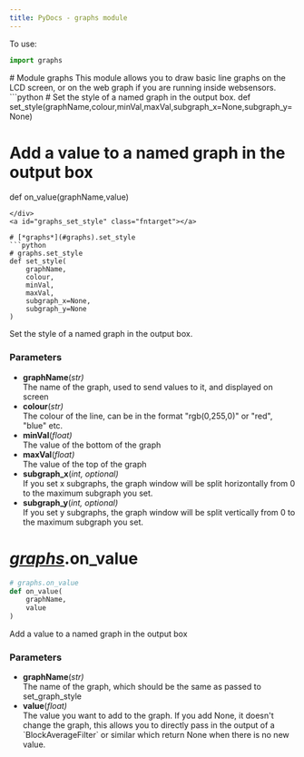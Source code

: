 ```yaml
---
title: PyDocs - graphs module
---
```

To use:
```python
import graphs 

```

<div id="graphs" class="moduletarget" markdown=1>
# Module graphs
This module allows you to draw basic line graphs on the LCD screen, or on the web graph
if you are running inside websensors.
```python
# Set the style of a named graph in the output box.
def set_style(graphName,colour,minVal,maxVal,subgraph_x=None,subgraph_y=None)

# Add a value to a named graph in the output box
def on_value(graphName,value)

```
</div>
<a id="graphs_set_style" class="fntarget"></a>

# [*graphs*](#graphs).set_style
```python
# graphs.set_style
def set_style(
    graphName,
    colour,
    minVal,
    maxVal,
    subgraph_x=None,
    subgraph_y=None
)
```
Set the style of a named graph in the output box.
### Parameters
* **graphName**(*str)*
<br>    The name of the graph, used to send values to it, and displayed on screen
* **colour**(*str)*
<br>    The colour of the line, can be in the format "rgb(0,255,0)" or "red", "blue" etc.
* **minVal**(*float)*
<br>    The value of the bottom of the graph
* **maxVal**(*float)*
<br>    The value of the top of the graph
* **subgraph_x**(*int, optional)*
<br>    If you set x subgraphs, the graph window will be split horizontally from 0 to the maximum subgraph you set.    
* **subgraph_y**(*int, optional)*
<br>    If you set y subgraphs, the graph window will be split vertically from 0 to the maximum subgraph you set.    

<a id="graphs_on_value" class="fntarget"></a>

# [*graphs*](#graphs).on_value
```python
# graphs.on_value
def on_value(
    graphName,
    value
)
```
Add a value to a named graph in the output box
### Parameters
* **graphName**(*str)*
<br>    The name of the graph, which should be the same as passed to set_graph_style
* **value**(*float)*
<br>    The value you want to add to the graph. If you add None, it doesn't change the graph, 
    this allows you to directly pass in the output of a \`BlockAverageFilter\` or similar 
    which return None when there is no new value.

<script src="{{'/assets/js/pydoclink.js'|relative_url}}"></script>
